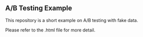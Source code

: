 ## A/B Testing Example

This repository is a short example on A/B testing with fake data.

Please refer to the .html file for more detail.